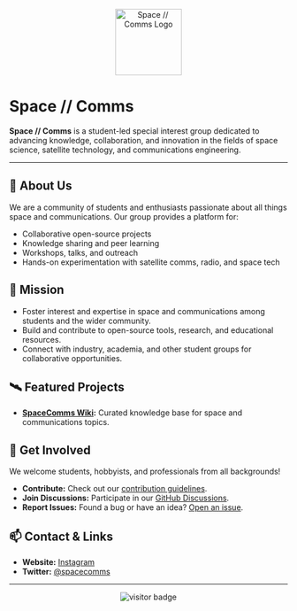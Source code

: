 <p align="center">
  <img src="https://github.com/space-comms/.github/profile/logo.png" alt="Space // Comms Logo" width="120"/>
</p>

# Space // Comms

**Space // Comms** is a student-led special interest group dedicated to advancing knowledge, collaboration, and innovation in the fields of space science, satellite technology, and communications engineering.

---

## 🚀 About Us

We are a community of students and enthusiasts passionate about all things space and communications. Our group provides a platform for:
- Collaborative open-source projects
- Knowledge sharing and peer learning
- Workshops, talks, and outreach
- Hands-on experimentation with satellite comms, radio, and space tech

## 🌌 Mission

- Foster interest and expertise in space and communications among students and the wider community.
- Build and contribute to open-source tools, research, and educational resources.
- Connect with industry, academia, and other student groups for collaborative opportunities.

## 🛰️ Featured Projects

- **[SpaceComms Wiki](https://github.com/space-comms/wiki):** Curated knowledge base for space and communications topics.

## 🤝 Get Involved

We welcome students, hobbyists, and professionals from all backgrounds!
- **Contribute:** Check out our [contribution guidelines](https://github.com/space-comms/.github/blob/main/CONTRIBUTING.md).
- **Join Discussions:** Participate in our [GitHub Discussions](https://github.com/orgs/space-comms/discussions).
- **Report Issues:** Found a bug or have an idea? [Open an issue](https://github.com/space-comms/satellite-tracker/issues).

## 📫 Contact & Links

- **Website:** [Instagram](https://instagram.com/leedsspacecomms)
- **Twitter:** [@spacecomms](https://twitter.com/leedsspacecomms)

---

<p align="center">
  <img src="https://visitor-badge.laobi.icu/badge?page_id=space-comms.space-comms" alt="visitor badge"/>
</p>
